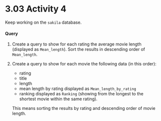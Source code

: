 # 3.03 Activity 4

Keep working on the `sakila` database.

#### Query

1. Create a query to show for each rating the average movie length (displayed as `Mean_length`). Sort the results in descending order of `Mean_length`.

2. Create a query to show for each movie the following data (in this order):
    - rating
    - title
    - length
    - mean length by rating displayed as `Mean_length_by_rating`
    - ranking displayed as `Ranking` (showing from the longest to the shortest movie within the same rating).

    This means sorting the results by rating and descending order of movie length.
